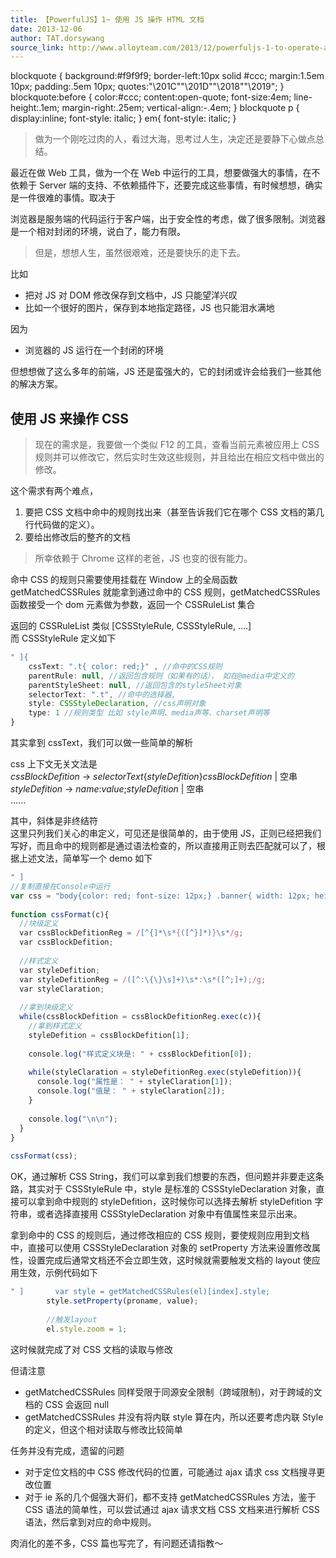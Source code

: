 ```yaml
---
title: 【PowerfulJS】1~ 使用 JS 操作 HTML 文档
date: 2013-12-06
author: TAT.dorsywang
source_link: http://www.alloyteam.com/2013/12/powerfuljs-1-to-operate-an-html-document-using-js/
---
```


<!-- {% raw %} - for jekyll -->

blockquote { background:#f9f9f9; border-left:10px solid #ccc; margin:1.5em 10px; padding:.5em 10px; quotes:"\\201C""\\201D""\\2018""\\2019"; } blockquote:before { color:#ccc; content:open-quote; font-size:4em; line-height:.1em; margin-right:.25em; vertical-align:-.4em; } blockquote p { display:inline; font-style: italic; } em{ font-style: italic; }

> 做为一个刚吃过肉的人，看过大海，思考过人生，决定还是要静下心做点总结。

最近在做 Web 工具，做为一个在 Web 中运行的工具，想要做强大的事情，在不依赖于 Server 端的支持、不依赖插件下，还要完成这些事情，有时候想想，确实是一件很难的事情。取决于

浏览器是服务端的代码运行于客户端，出于安全性的考虑，做了很多限制。浏览器是一个相对封闭的环境，说白了，能力有限。  

> 但是，想想人生，虽然很艰难，还是要快乐的走下去。

比如

-   把对 JS 对 DOM 修改保存到文档中，JS 只能望洋兴叹
-   比如一个很好的图片，保存到本地指定路径，JS 也只能泪水满地

因为

-   浏览器的 JS 运行在一个封闭的环境

但想想做了这么多年的前端，JS 还是蛮强大的，它的封闭或许会给我们一些其他的解决方案。

## 使用 JS 来操作 CSS

> 现在的需求是，我要做一个类似 F12 的工具，查看当前元素被应用上 CSS 规则并可以修改它，然后实时生效这些规则，并且给出在相应文档中做出的修改。

这个需求有两个难点，

1.  要把 CSS 文档中命中的规则找出来（甚至告诉我们它在哪个 CSS 文档的第几行代码做的定义）。
2.  要给出修改后的整齐的文档

> 所幸依赖于 Chrome 这样的老爸，JS 也变的很有能力。

命中 CSS 的规则只需要使用挂载在 Window 上的全局函数 getMatchedCSSRules 就能拿到通过命中的 CSS 规则，getMatchedCSSRules 函数接受一个 dom 元素做为参数，返回一个 CSSRuleList 集合

返回的 CSSRuleList 类似 \[CSSStyleRule, CSSStyleRule, ....]  
而 CSSStyleRule 定义如下

```javascript
" ]{
    cssText: ".t{ color: red;}" , //命中的CSS规则
    parentRule: null, //返回包含规则（如果有的话）， 如在@media中定义的
    parentStyleSheet: null, //返回包含的styleSheet对象
    selectorText: ".t", //命中的选择器,
    style: CSSStyleDeclaration, //css声明对象
    type: 1 //规则类型 比如 style声明、media声等、charset声明等
}
```

其实拿到 cssText，我们可以做一些简单的解析

css 上下文无关文法是  
_cssBlockDefition_ -> _selectorText_{_styleDefition_}_cssBlockDefition_ | 空串  
_styleDefition_ -> _name_:_value_;_styleDefition_ | 空串  
......

其中，斜体是非终结符  
这里只列我们关心的串定义，可见还是很简单的，由于使用 JS，正则已经把我们写好，而且命中的规则都是通过语法检查的，所以直接用正则去匹配就可以了，根据上述文法，简单写一个 demo 如下

```javascript
" ]
//复制直接在Console中运行
var css = "body{color: red; font-size: 12px;} .banner{ width: 12px; height: 16px; background: url(img/banner.png);}";
 
function cssFormat(c){
  //块级定义
  var cssBlockDefitionReg = /[^{]*\s*{([^}]*)}\s*/g;
  var cssBlockDefition;
 
  //样式定义
  var styleDefition;
  var styleDefitionReg = /([^:\{\}\s]+)\s*:\s*([^;]+);/g;
  var styleClaration;
 
  //拿到块级定义
  while(cssBlockDefition = cssBlockDefitionReg.exec(c)){
    //拿到样式定义
    styleDefition = cssBlockDefition[1];
 
    console.log("样式定义块是: " + cssBlockDefition[0]);
 
    while(styleClaration = styleDefitionReg.exec(styleDefition)){
      console.log("属性是： " + styleClaration[1]);
      console.log("值是： " + styleClaration[2]);
    }
 
    console.log("\n\n");
  }
}
 
cssFormat(css);
```

OK，通过解析 CSS String，我们可以拿到我们想要的东西，但问题并非要走这条路，其实对于 CSSStyleRule 中，style 是标准的 CSSStyleDeclaration 对象，直接可以拿到命中规则的 styleDefition，这时候你可以选择去解析 styleDefition 字符串，或者选择直接用 CSSStyleDeclaration 对象中有值属性来显示出来。

拿到命中的 CSS 的规则后，通过修改相应的 CSS 规则，要使规则应用到文档中，直接可以使用 CSSStyleDeclaration 对象的 setProperty 方法来设置修改属性，设置完成后通常文档还不会立即生效，这时候就需要触发文档的 layout 使应用生效，示例代码如下

```javascript
" ]       var style = getMatchedCSSRules(el)[index].style;
        style.setProperty(proname, value);
 
        //触发layout
        el.style.zoom = 1;
```

这时候就完成了对 CSS 文档的读取与修改

但请注意

-   getMatchedCSSRules 同样受限于同源安全限制（跨域限制)，对于跨域的文档的 CSS 会返回 null
-   getMatchedCSSRules 并没有将内联 style 算在内，所以还要考虑内联 Style 的定义，但这个相对读取与修改比较简单

任务并没有完成，遗留的问题

-   对于定位文档的中 CSS 修改代码的位置，可能通过 ajax 请求 css 文档搜寻更改位置
-   对于 ie 系的几个倔强大哥们，都不支持 getMatchedCSSRules 方法，鉴于 CSS 语法的简单性，可以尝试通过 ajax 请求文档 CSS 文档来进行解析 CSS 语法，然后拿到对应的命中规则。

肉消化的差不多，CSS 篇也写完了，有问题还请指教～

<!-- {% endraw %} - for jekyll -->